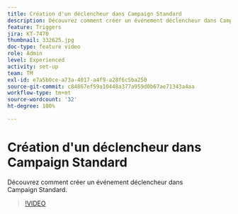 ```yaml
---
title: Création d'un déclencheur dans Campaign Standard
description: Découvrez comment créer un événement déclencheur dans Campaign Standard.
feature: Triggers
jira: KT-7470
thumbnail: 332625.jpg
doc-type: feature video
role: Admin
level: Experienced
activity: set-up
team: TM
exl-id: e7a5b0ce-a73a-4017-a4f9-a28f6c5ba250
source-git-commit: c84867ef59a10448a377a959d0b67ae71343a4aa
workflow-type: tm+mt
source-wordcount: '32'
ht-degree: 100%

---
```


# Création d&#39;un déclencheur dans Campaign Standard

Découvrez comment créer un événement déclencheur dans Campaign Standard.

>[!VIDEO](https://video.tv.adobe.com/v/332625?quality=12&learn=on)
